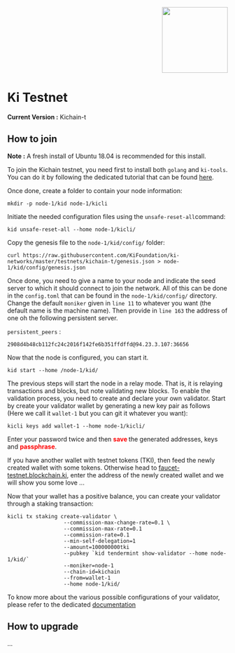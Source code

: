 <p align="right">
    <img width=150px src="https://wallet-testnet.blockchain.ki/static/img/icons/ki-chain.png" />
</p>

# Ki Testnet
**Current Version :** Kichain-t

## How to join   
**Note :** A fresh install of Ubuntu 18.04 is recommended for this install.

To join the Kichain testnet, you need first to install both `golang` and `ki-tools`. You can do it by following the dedicated tutorial that can be found [here](https://github.com/KiFoundation/ki-tools/blob/master/README.md).

Once done, create a folder to contain your node information:
```
mkdir -p node-1/kid node-1/kicli
```

Initiate the needed configuration files using the `unsafe-reset-all`command:
```
kid unsafe-reset-all --home node-1/kicli/
```

Copy the genesis file to the `node-1/kid/config/` folder:
```
curl https://raw.githubusercontent.com/KiFoundation/ki-networks/master/testnets/kichain-t/genesis.json > node-1/kid/config/genesis.json

```

Once done, you need to give a name to your node and indicate the seed server to which it should connect to join the network. All of this can be done in the `config.toml` that can be found in the `node-1/kid/config/` directory. Change the default `moniker` given in `line 11` to whatever you want (the default name is the machine name). Then provide in `line 163` the address of one oh the following persistent server.

`persistent_peers` :

```
2908d4b48cb112fc24c2016f142fe6b351ffdffd@94.23.3.107:36656
```

Now that the node is configured, you can start it.

```
kid start --home /node-1/kid/

```

The previous steps will start the node in a relay mode. That is, it is relaying transactions and blocks, but note validating new blocks. To enable the validation process, you need to create and declare your own validator. Start by create your validator wallet by generating a new key pair as follows (Here we call it `wallet-1` but you can git it whatever you want):

```
kicli keys add wallet-1 --home node-1/kicli/
```

Enter your password twice and then **<span style="color:red">save </span>** the generated addresses, keys and **<span style="color:red">passphrase</span>**.

If you have another wallet with testnet tokens (TKI), then feed the newly created wallet with some tokens. Otherwise head to [faucet-testnet.blockchain.ki](faucet-testnet.blockchain.ki), enter the address of the newly created wallet and we will show you some love ...

Now that your wallet has a positive balance, you can create your validator
through a staking transaction:

```
kicli tx staking create-validator \
                  --commission-max-change-rate=0.1 \
                  --commission-max-rate=0.1
                  --commission-rate=0.1
                  --min-self-delegation=1
                  --amount=100000000tki
                  --pubkey `kid tendermint show-validator --home node-1/kid/`
                  --moniker=node-1
                  --chain-id=kichain
                  --from=wallet-1
                  --home node-1/kid/
```

To know more about the various possible configurations of your validator, please refer to the dedicated [documentation](http://)

## How to upgrade
...
